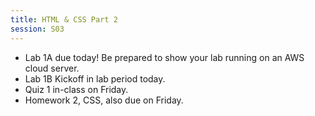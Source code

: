 ```yaml
---
title: HTML & CSS Part 2
session: S03
---
```

* Lab 1A due today! Be prepared to show your lab running on an AWS cloud server.
* Lab 1B Kickoff in lab period today.
* Quiz 1 in-class on Friday.
* Homework 2, CSS, also due on Friday.
